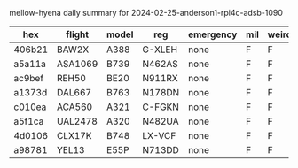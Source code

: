 mellow-hyena daily summary for 2024-02-25-anderson1-rpi4c-adsb-1090

|hex|flight|model|reg|emergency|mil|weirdo|
|--|--|--|--|--|--|--|
|406b21|BAW2X|A388|G-XLEH|none|F|F|
|a5a11a|ASA1069|B739|N462AS|none|F|F|
|ac9bef|REH50|BE20|N911RX|none|F|F|
|a1373d|DAL667|B763|N178DN|none|F|F|
|c010ea|ACA560|A321|C-FGKN|none|F|F|
|a5f1ca|UAL2478|A320|N482UA|none|F|F|
|4d0106|CLX17K|B748|LX-VCF|none|F|F|
|a98781|YEL13|E55P|N713DD|none|F|F|
